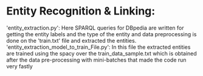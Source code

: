 # Entity Recognition & Linking:

'entity_extraction.py': Here SPARQL queries for DBpedia are written for getting the entity labels and the type of the entity and data preprocessing is done on the 'train.txt' file and extracted the entities. 
'entity_extraction_model_to_train_File.py': In this file the extracted entities are trained using the spacy over the train_data_sample.txt which is obtained after the data pre-processing with mini-batches that made the code run very fastly
